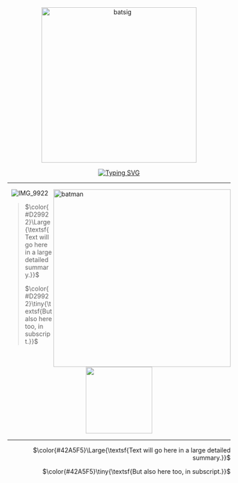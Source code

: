   <div align="center">

  <img src="https://images-wixmp-ed30a86b8c4ca887773594c2.wixmp.com/f/4430159a-24ce-4291-8254-173eb8dbfebb/d1ctfm5-53410e38-80b9-496a-aa49-de57fc157a5f.jpg/v1/fill/w_600,h_450,q_75,strp/bat_signal_by_balsavor_d1ctfm5-fullview.jpg?token=eyJ0eXAiOiJKV1QiLCJhbGciOiJIUzI1NiJ9.eyJzdWIiOiJ1cm46YXBwOjdlMGQxODg5ODIyNjQzNzNhNWYwZDQxNWVhMGQyNmUwIiwiaXNzIjoidXJuOmFwcDo3ZTBkMTg4OTgyMjY0MzczYTVmMGQ0MTVlYTBkMjZlMCIsIm9iaiI6W1t7ImhlaWdodCI6Ijw9NDUwIiwicGF0aCI6IlwvZlwvNDQzMDE1OWEtMjRjZS00MjkxLTgyNTQtMTczZWI4ZGJmZWJiXC9kMWN0Zm01LTUzNDEwZTM4LTgwYjktNDk2YS1hYTQ5LWRlNTdmYzE1N2E1Zi5qcGciLCJ3aWR0aCI6Ijw9NjAwIn1dXSwiYXVkIjpbInVybjpzZXJ2aWNlOmltYWdlLm9wZXJhdGlvbnMiXX0.FOIVXn9nvoFV59mzL3BQvJGycSiyOrjkl9nC_FzV4FU" alt="batsig" width="350">

  <a href="https://git.io/typing-svg"><img src="https://readme-typing-svg.demolab.com?font=Nabla&duration=3000&pause=300&center=true&width=435&lines=nananananananananananana;Batman!" alt="Typing SVG" title="Gordon, get the lights!"/></a>

  <hr>

  </div>

  <img src="https://images-wixmp-ed30a86b8c4ca887773594c2.wixmp.com/f/46e6b448-76a4-4f59-af76-185e8b320111/de2l26l-b90f000e-3cb4-4388-a60d-8850646114ae.png?token=eyJ0eXAiOiJKV1QiLCJhbGciOiJIUzI1NiJ9.eyJzdWIiOiJ1cm46YXBwOjdlMGQxODg5ODIyNjQzNzNhNWYwZDQxNWVhMGQyNmUwIiwiaXNzIjoidXJuOmFwcDo3ZTBkMTg4OTgyMjY0MzczYTVmMGQ0MTVlYTBkMjZlMCIsIm9iaiI6W1t7InBhdGgiOiJcL2ZcLzQ2ZTZiNDQ4LTc2YTQtNGY1OS1hZjc2LTE4NWU4YjMyMDExMVwvZGUybDI2bC1iOTBmMDAwZS0zY2I0LTQzODgtYTYwZC04ODUwNjQ2MTE0YWUucG5nIn1dXSwiYXVkIjpbInVybjpzZXJ2aWNlOmZpbGUuZG93bmxvYWQiXX0.MbJqkw6Q43a7TB2WN6QltSqxTl9_xc9Hye1ynNXckQM" alt="batman" title="smth creative here" width="400" align="right">


<div align="center">

![IMG_9922](https://github.com/user-attachments/assets/f85f6e89-a2b9-416c-8fed-b712cc4285c1)

</div>

<div align="left">
  
> $\color{#D29922}\Large{\textsf{Text will go here in a large detailed summary.}}$
> 
> $\color{#D29922}\tiny{\textsf{But also here too, in subscript.}}$
>

<br>

</div>

<div align="center">

<img src="https://static.wikia.nocookie.net/marvel_dc/images/a/a4/Bruce_Wayne_DC_Super_Hero_Girls_TV_Series_002.png/revision/latest/scale-to-width-down/250?cb=20200719043835" width="150">

<br>
<hr>

</div> 

<div align="right">
  
 $\color{#42A5F5}\Large{\textsf{Text will go here in a large detailed summary.}}$
 
 $\color{#42A5F5}\tiny{\textsf{But also here too, in subscript.}}$

